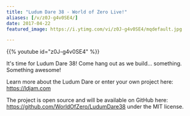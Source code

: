 ```yaml
---
title: "Ludum Dare 38 - World of Zero Live!"
aliases: [/v/z0J-g4v0SE4/]
date: 2017-04-22
featured_image: https://i.ytimg.com/vi/z0J-g4v0SE4/mqdefault.jpg

---
```


{{% youtube id="z0J-g4v0SE4" %}}

It's time for Ludum Dare 38! Come hang out as we build... something. Something awesome!

Learn more about the Ludum Dare or enter your own project here: https://ldjam.com

The project is open source and will be available on GitHub here: https://github.com/WorldOfZero/LudumDare38 under the MIT license.
